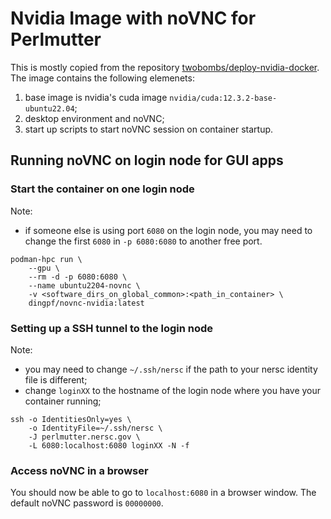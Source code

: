 # Nvidia Image with noVNC for Perlmutter

This is mostly copied from the repository [twobombs/deploy-nvidia-docker](https://github.com/twobombs/deploy-nvidia-docker). The image contains the following elemenets:
1. base image is nvidia's cuda image `nvidia/cuda:12.3.2-base-ubuntu22.04`;
2. desktop environment and noVNC;
3. start up scripts to start noVNC session on container startup.

## Running noVNC on login node for GUI apps

### Start the container on one login node

Note:
- if someone else is using port `6080` on the login node, you may need to change the first `6080` in `-p 6080:6080` to another free port.

```bash=
podman-hpc run \
	--gpu \
	--rm -d -p 6080:6080 \
	--name ubuntu2204-novnc \
	-v <software_dirs_on_global_common>:<path_in_container> \
	dingpf/novnc-nvidia:latest
```

### Setting up a SSH tunnel to the login node

Note: 
- you may need to change `~/.ssh/nersc` if the path to your nersc identity file is different;
- change `loginXX` to the hostname of the login node where you have your container running;

```bash=
ssh -o IdentitiesOnly=yes \
    -o IdentityFile=~/.ssh/nersc \
    -J perlmutter.nersc.gov \
    -L 6080:localhost:6080 loginXX -N -f
```

### Access noVNC in a browser

You should now be able to go to `localhost:6080` in a browser window. The default noVNC password is `00000000`.





